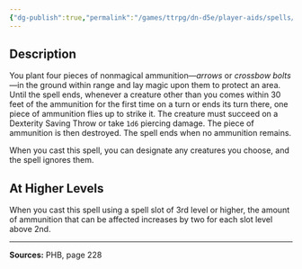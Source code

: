 ```yaml
---
{"dg-publish":true,"permalink":"/games/ttrpg/dn-d5e/player-aids/spells/level-2/cordon-of-arrows/","tags":["ttrpg/dnd/5e","verbal","somatic","material","spell"],"noteIcon":""}
---
```



## Description
You plant four pieces of nonmagical ammunition—*arrows* or *crossbow bolts*—in the ground within range and lay magic upon them to protect an area.
Until the spell ends, whenever a creature other than you comes within 30 feet of the ammunition for the first time on a turn or ends its turn there, one piece of ammunition flies up to strike it.
The creature must succeed on a Dexterity Saving Throw or take `1d6` piercing damage.
The piece of ammunition is then destroyed.
The spell ends when no ammunition remains.

When you cast this spell, you can designate any creatures you choose, and the spell ignores them.

## At Higher Levels
When you cast this spell using a spell slot of 3rd level or higher, the amount of ammunition that can be affected increases by two for each slot level above 2nd.

---

**Sources:** PHB, page 228
